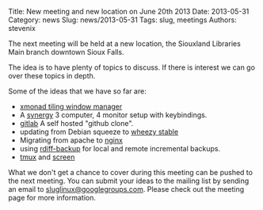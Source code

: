 Title: New meeting and new location on June 20th 2013
Date: 2013-05-31
Category: news 
Slug: news/2013-05-31
Tags: slug, meetings
Authors: stevenix

<!-- PELICAN_BEGIN_SUMMARY -->

The next meeting will be held at a new location, the Siouxland Libraries Main branch downtown Sioux Falls.

The idea is to have plenty of topics to discuss. If there is interest we can go over these topics in depth.

Some of the ideas that we have so far are:

 * [xmonad tiling window manager](http://xmonad.org/)
 * A [synergy](http://synergy-foss.org/) 3 computer, 4 monitor setup with keybindings.
 * [gitlab](http://gitlab.org/) A self hosted "github clone".
 * updating from Debian squeeze to [wheezy stable](http://www.debian.org/releases/stable/)
 * Migrating from apache to [nginx](http://wiki.nginx.org/Main)
 * using [rdiff-backup](http://rdiff-backup.nongnu.org/) for local and remote incremental backups.
 * [tmux](http://tmux.sourceforge.net/) and [screen](http://www.gnu.org/software/screen/)

What we don't get a chance to cover during this meeting can be pushed to the next meeting. You can submit your ideas to the mailing list by sending an email to sluglinux@googlegroups.com. Please check out the meeting page for more information. 


<!-- PELICAN_END_SUMMARY -->
